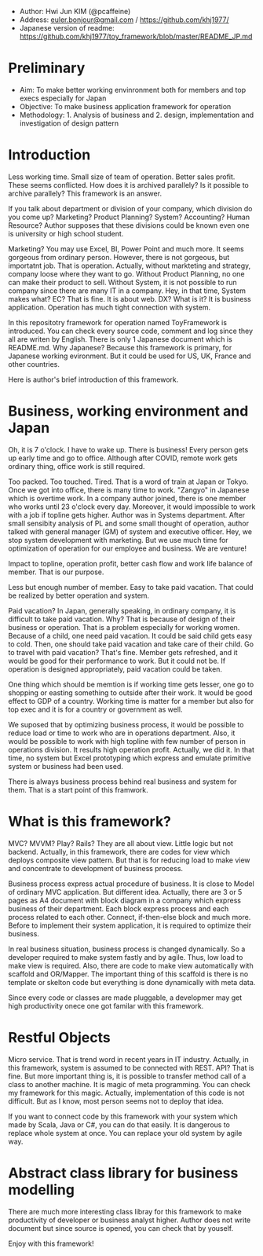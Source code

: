 - Author: Hwi Jun KIM (@pcaffeine)
- Address: euler.bonjour@gmail.com / https://github.com/khj1977/
- Japanese version of readme: https://github.com/khj1977/toy_framework/blob/master/README_JP.md

# Preliminary
- Aim: To make better working envinronment both for members and top execs especially for Japan
- Objective: To make business application framework for operation
- Methodology: 1. Analysis of business and 2. design, implementation and investigation of design pattern

# Introduction
Less working time. Small size of team of operation. Better sales profit. These seems conflicted. How does it is archived parallely? Is it possible to archive parallely? This framework is an answer.

If you talk about department or division of your company, which division do you come up? Marketing? Product Planning? System? Accounting? Human Resource? Author supposes that these divisions could be known even one is university or high school student.

Marketing? You may use Excel, BI, Power Point and much more. It seems gorgeous from ordinary person. However, there is not gorgeous, but importatnt job. That is operation. Actually, without markteting and strategy, company loose where they want to go. Without Product Planning, no one can make their product to sell. Without System, it is not possible to run company since there are many IT in a company. Hey, in that time, System makes what? EC? That is fine. It is about web. DX? What is it? It is business application. Operation has much tight connection with system.

In this repositotry framework for operation named ToyFramework is introduced. You can check every source code, comment and log since they all are writen by English. There is only 1 Japanese document which is README.md. Why Japanese? Because this framework is primary, for Japanese working evironment. But it could be used for US, UK, France and other countries.

Here is author's brief introduction of this framework.

# Business, working environment and Japan
Oh, it is 7 o'clock. I have to wake up. There is business! Every person gets up early time and go to office. Although after COVID, remote work gets ordinary thing, office work is still required.

Too packed. Too touched. Tired. That is a word of train at Japan or Tokyo. Once we got into office, there is many time to work. "Zangyo" in Japanese which is overtime work. In a company author joined, there is one member who works until 23 o'clock every day. Moreover, it would impossible to work with a job if topline gets higher. Author was in Systems department. After small sensibity analysis of PL and some small thought of operation, author talked with general manager (GM) of system and executive officer. Hey, we stop system development with marketing. But we use much time for optimization of operation for our employee and business. We are venture!

Impact to topline, operation profit, better cash flow and work life balance of member. That is our purpose.

Less but enough number of member. Easy to take paid vacation. That could be realized by better operation and system.

Paid vacation? In Japan, generally speaking, in ordinary company, it is difficult to take paid vacation. Why? That is because of design of their business or operation. That is a problem especially for working women. Because of a child, one need paid vacation. It could be said child gets easy to cold. Then, one should take paid vacation and take care of their child. Go to travel with paid vacation? That's fine. Member gets refreshed, and it would be good for their performance to work. But it could not be. If operation is designed appropriately, paid vacation could be taken. 

One thing which should be memtion is if working time gets lesser, one go to shopping or easting something to outside after their work. It would be good effect to GDP of a country. Working time is matter for a member but also for top exec and it is for a country or government as well.

We suposed that by optimizing business process, it would be possible to reduce load or time to work who are in operations department. Also, it would be possible to work with high topline with few number of person in operations division. It results high operation profit. Actually, we did it. In that time, no system but Excel prototyping which express and emulate primitive system or business had been used.

There is always business process behind real business and system for them. That is a start point of this framwork.

# What is this framework?
MVC? MVVM? Play? Rails? They are all about view. Little logic but not backend. Actually, in this framework, there are codes for view which deploys composite view pattern. But that is for reducing load to make view and concentrate to development of business process.

Business process express actual procedure of business. It is close to Model of ordinary MVC application. But different idea. Actually, there are 3 or 5 pages as A4 document with block diagram in a company which express business of their department. Each block express process and each process related to each other. Connect, if-then-else block and much more. Before to implement their system application, it is required to optimize their business.

In real business situation, business process is changed dynamically. So a developer required to make system fastly and by agile. Thus, low load to make view is required. Also, there are code to make view automatically with scaffold and OR/Mapper. The important thing of this scaffold is there is no template or skelton code but everything is done dynamically with meta data.

Since every code or classes are made pluggable, a developmer may get high productivity onece one got familar with this framework.

# Restful Objects

Micro service. That is trend word in recent years in IT industry. Actually, in this framework, system is assumed to be connected with REST. API? That is fine. But more important thing is, it is possible to transfer method call of a class to another machine. It is magic of meta programming. You can check my framework for this magic. Actually, implementation of this code is not difficult. But as I know, most person seems not to deploy that idea.

If you want to connect code by this framework with your system which made by Scala, Java or C#, you can do that easily. It is dangerous to replace whole system at once. You can replace your old system by agile way.

# Abstract class library for business modelling

There are much more interesting class libray for this framework to make productivity of developer or business analyst higher. Author does not write document but since source is opened, you can check that by youself.

Enjoy with this framework!